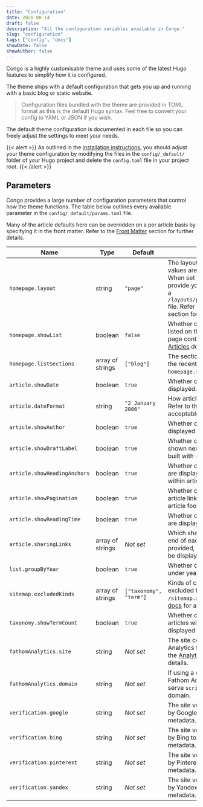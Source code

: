 ```yaml
---
title: "Configuration"
date: 2020-08-14
draft: false
description: "All the configuration variables available in Congo."
slug: "configuration"
tags: ["config", "docs"]
showDate: false
showAuthor: false
---
```


Congo is a highly customisable theme and uses some of the latest Hugo features to simplify how it is configured.

The theme ships with a default configuration that gets you up and running with a basic blog or static website.

> Configuration files bundled with the theme are provided in TOML format as this is the default Hugo syntax. Feel free to convert your config to YAML or JSON if you wish.

The default theme configuration is documented in each file so you can freely adjust the settings to meet your needs.

{{< alert >}}
As outlined in the [installation instructions](/docs/installation/#set-up-your-configuration-files), you should adjust your theme configuration by modifying the files in the `config/_default/` folder of your Hugo project and delete the `config.toml` file in your project root.
{{< /alert >}}

## Parameters

Congo provides a large number of configuration parameters that control how the theme functions. The table below outlines every available parameter in the `config/_default/params.toml` file.

Many of the article defaults here can be overridden on a per article basis by specifying it in the front matter. Refer to the [Front Matter](/docs/front-matter/) section for further details.

<!-- prettier-ignore-start -->
|Name|Type|Default|Description|
| --- | --- | --- | --- |
|`homepage.layout`|string|`"page"`|The layout of the homepage. Valid values are `page`, `profile` or `custom`. When set to `custom`, you must provide your own layout by creating a `/layouts/partials/home/custom.html` file. Refer to the [Homepage Layout](/docs/homepage-layout/) section for more details.|
|`homepage.showList`|boolean|`false`|Whether or not recent articles are listed on the homepage beneath the page content. Refer to the [Recent Articles](/docs/homepage-layout/#recent-articles) docs for more details.|
|`homepage.listSections`|array of strings|`["blog"]`|The sections of content to include in the recent list when `homepage.showList` is `true`.|
|`article.showDate`|boolean|`true`|Whether or not article dates are displayed.|
|`article.dateFormat`|string|`"2 January 2006"`|How article dates are formatted. Refer to the [Hugo docs](https://gohugo.io/functions/format/#gos-layout-string) for acceptable formats.|
|`article.showAuthor`|boolean|`true`|Whether or not the author box is displayed in the article footer.|
|`article.showDraftLabel`|boolean|`true`|Whether or not the draft indicator is shown next to articles when site is built with `--buildDrafts`.|
|`article.showHeadingAnchors`|boolean|`true`|Whether or not heading anchor links are displayed alongside headings within articles.|
|`article.showPagination`|boolean|`true`|Whether or not the next/previous article links are displayed in the article footer.|
|`article.showReadingTime`|boolean|`true`|Whether or not article reading times are displayed.|
|`article.sharingLinks`|array of strings|_Not set_|Which sharing links to display at the end of each article. When not provided, or set to `false` no links will be displayed.|
|`list.groupByYear`|boolean|`true`|Whether or not articles are grouped under years in the article listing.|
|`sitemap.excludedKinds`|array of strings|`["taxonomy", "term"]`|Kinds of content that should be excluded from the generated `/sitemap.xml` file. Refer to the [Hugo docs](https://gohugo.io/templates/section-templates/#page-kinds) for acceptable values.|
|`taxonomy.showTermCount`|boolean|`true`|Whether or not the number of articles within a taxonomy term is displayed on the taxonomy listing.|
|`fathomAnalytics.site`|string|_Not set_|The site code generated by Fathom Analytics for the website. Refer to the [Analytics docs](#analyticshtml) below for more details.|
|`fathomAnalytics.domain`|string|_Not set_|If using a custom domain with Fathom Analytics, provide it here to serve `script.js` from the custom domain.|
|`verification.google`|string|_Not set_|The site verification string provided by Google to be included in the site metadata.|
|`verification.bing`|string|_Not set_|The site verification string provided by Bing to be included in the site metadata.|
|`verification.pinterest`|string|_Not set_|The site verification string provided by Pinterest to be included in the site metadata.|
|`verification.yandex`|string|_Not set_|The site verification string provided by Yandex to be included in the site metadata.|
<!-- prettier-ignore-end -->

